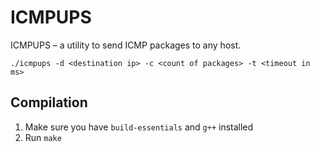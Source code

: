 # ICMPUPS

ICMPUPS – a utility to send ICMP packages to any host.

```shell
./icmpups -d <destination ip> -c <count of packages> -t <timeout in ms>
```

## Compilation

1. Make sure you have `build-essentials` and `g++` installed
2. Run `make`
    
